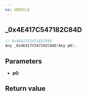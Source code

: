 ```yaml
---
ns: VEHICLE
---
```

## _0x4E417C547182C84D

```c
// 0x4E417C547182C84D
Any _0x4E417C547182C84D(Any p0);
```


## Parameters
* **p0**: 

## Return value
